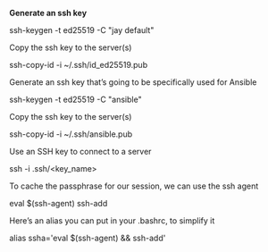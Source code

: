 **Generate an ssh key**

  ssh-keygen -t ed25519 -C "jay default"

Copy the ssh key to the server(s)

  ssh-copy-id -i ~/.ssh/id_ed25519.pub <IP Adderss>

Generate an ssh key that’s going to be specifically used for Ansible

  ssh-keygen -t ed25519 -C "ansible"

Copy the ssh key to the server(s)

  ssh-copy-id -i ~/.ssh/ansible.pub

Use an SSH key to connect to a server

  ssh -i .ssh/<key_name> <IP Address>

To cache the passphrase for our session, we can use the ssh agent

  eval $(ssh-agent)
  ssh-add

  Here’s an alias you can put in your .bashrc, to simplify it

  alias ssha='eval $(ssh-agent) && ssh-add'
